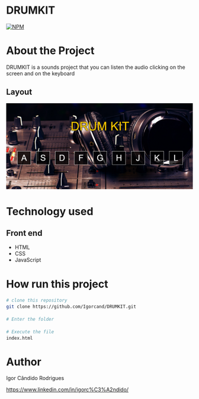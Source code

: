 # DRUMKIT
[![NPM](https://img.shields.io/npm/l/react)](https://github.com/Igorcand/DRUMKIT/blob/master/LICENSE) 

# About the Project
DRUMKIT is a sounds project that you can listen the audio clicking on the screen and on the keyboard


## Layout 
![Mobile 1](https://github.com/Igorcand/DRUMKIT/blob/master/assets/foto.png) 


# Technology used

## Front end
- HTML  
- CSS
- JavaScript


# How run this project

```bash
# clone this repository
git clone https://github.com/Igorcand/DRUMKIT.git

# Enter the folder 

# Execute the file 
index.html
```


# Author

Igor Cândido Rodrigues

https://www.linkedin.com/in/igorc%C3%A2ndido/
